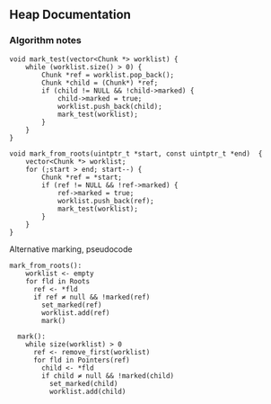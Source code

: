 ## Heap Documentation

### Algorithm notes

    void mark_test(vector<Chunk *> worklist) {
        while (worklist.size() > 0) {
            Chunk *ref = worklist.pop_back();
            Chunk *child = (Chunk*) *ref;
            if (child != NULL && !child->marked) {
                child->marked = true;
                worklist.push_back(child);
                mark_test(worklist);
            }
        }
    }

    void mark_from_roots(uintptr_t *start, const uintptr_t *end)  {
        vector<Chunk *> worklist;
        for (;start > end; start--) {
            Chunk *ref = *start;
            if (ref != NULL && !ref->marked) {
                ref->marked = true;
                worklist.push_back(ref);
                mark_test(worklist);
            }
        }
    }
    
Alternative marking, pseudocode

    mark_from_roots():
        worklist <- empty
        for fld in Roots
          ref <- *fld
          if ref ≠ null && !marked(ref)
            set_marked(ref)
            worklist.add(ref)
            mark()

      mark():
        while size(worklist) > 0
          ref <- remove_first(worklist)
          for fld in Pointers(ref)
            child <- *fld
            if child ≠ null && !marked(child)
              set_marked(child)
              worklist.add(child)